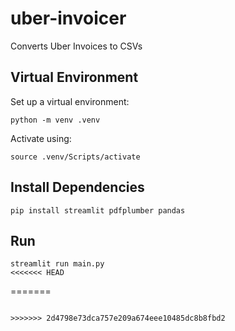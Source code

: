 # uber-invoicer
Converts Uber Invoices to CSVs

## Virtual Environment

Set up a virtual environment:
```
python -m venv .venv
```
Activate using:
```
source .venv/Scripts/activate
```

## Install Dependencies

```
pip install streamlit pdfplumber pandas
```

## Run

```
streamlit run main.py
<<<<<<< HEAD
```
=======
```

>>>>>>> 2d4798e73dca757e209a674eee10485dc8b8fbd2
